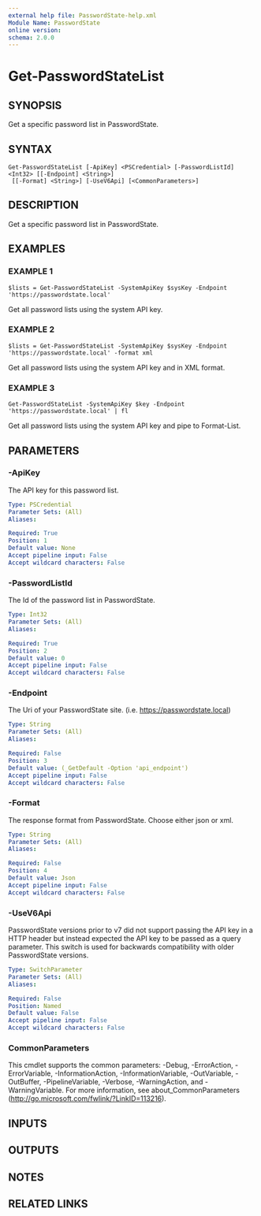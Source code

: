 ```yaml
---
external help file: PasswordState-help.xml
Module Name: PasswordState
online version:
schema: 2.0.0
---
```


# Get-PasswordStateList

## SYNOPSIS
Get a specific password list in PasswordState.

## SYNTAX

```
Get-PasswordStateList [-ApiKey] <PSCredential> [-PasswordListId] <Int32> [[-Endpoint] <String>]
 [[-Format] <String>] [-UseV6Api] [<CommonParameters>]
```

## DESCRIPTION
Get a specific password list in PasswordState.

## EXAMPLES

### EXAMPLE 1
```
$lists = Get-PasswordStateList -SystemApiKey $sysKey -Endpoint 'https://passwordstate.local'
```

Get all password lists using the system API key.

### EXAMPLE 2
```
$lists = Get-PasswordStateList -SystemApiKey $sysKey -Endpoint 'https://passwordstate.local' -format xml
```

Get all password lists using the system API key and in XML format.

### EXAMPLE 3
```
Get-PasswordStateList -SystemApiKey $key -Endpoint 'https://passwordstate.local' | fl
```

Get all password lists using the system API key and pipe to Format-List.

## PARAMETERS

### -ApiKey
The API key for this password list.

```yaml
Type: PSCredential
Parameter Sets: (All)
Aliases:

Required: True
Position: 1
Default value: None
Accept pipeline input: False
Accept wildcard characters: False
```

### -PasswordListId
The Id of the password list in PasswordState.

```yaml
Type: Int32
Parameter Sets: (All)
Aliases:

Required: True
Position: 2
Default value: 0
Accept pipeline input: False
Accept wildcard characters: False
```

### -Endpoint
The Uri of your PasswordState site.
(i.e.
https://passwordstate.local)

```yaml
Type: String
Parameter Sets: (All)
Aliases:

Required: False
Position: 3
Default value: (_GetDefault -Option 'api_endpoint')
Accept pipeline input: False
Accept wildcard characters: False
```

### -Format
The response format from PasswordState.
Choose either json or xml.

```yaml
Type: String
Parameter Sets: (All)
Aliases:

Required: False
Position: 4
Default value: Json
Accept pipeline input: False
Accept wildcard characters: False
```

### -UseV6Api
PasswordState versions prior to v7 did not support passing the API key in a HTTP header
but instead expected the API key to be passed as a query parameter.
This switch is used for backwards compatibility with older PasswordState versions.

```yaml
Type: SwitchParameter
Parameter Sets: (All)
Aliases:

Required: False
Position: Named
Default value: False
Accept pipeline input: False
Accept wildcard characters: False
```

### CommonParameters
This cmdlet supports the common parameters: -Debug, -ErrorAction, -ErrorVariable, -InformationAction, -InformationVariable, -OutVariable, -OutBuffer, -PipelineVariable, -Verbose, -WarningAction, and -WarningVariable. For more information, see about_CommonParameters (http://go.microsoft.com/fwlink/?LinkID=113216).

## INPUTS

## OUTPUTS

## NOTES

## RELATED LINKS
